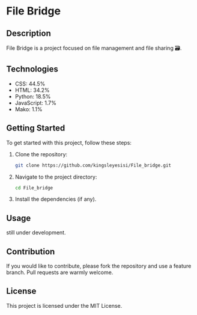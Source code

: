 # File Bridge

## Description
File Bridge is a project focused on file management and file sharing 🗃️.

## Technologies
- CSS: 44.5%
- HTML: 34.2%
- Python: 18.5%
- JavaScript: 1.7%
- Mako: 1.1%

## Getting Started
To get started with this project, follow these steps:

1. Clone the repository:
    ```bash
    git clone https://github.com/kingsleyesisi/File_bridge.git
    ```
2. Navigate to the project directory:
    ```bash
    cd File_bridge
    ```
3. Install the dependencies (if any).

## Usage
still under development.

## Contribution
If you would like to contribute, please fork the repository and use a feature branch. Pull requests are warmly welcome.

## License
This project is licensed under the MIT License.
